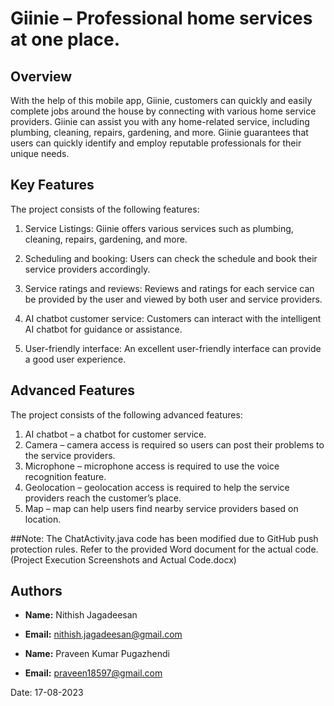# Giinie – Professional home services at one place.

## Overview
With the help of this mobile app, Giinie, customers can quickly and easily complete jobs around the house by connecting with various home service providers. Giinie can assist you with any home-related service, including plumbing, cleaning, repairs, gardening, and more. Giinie guarantees that users can quickly identify and employ reputable professionals for their unique needs.


## Key Features
The project consists of the following features:
1. Service Listings:
Giinie offers various services such as plumbing, cleaning, repairs, gardening, and more.

2. Scheduling and booking:
Users can check the schedule and book their service providers accordingly.

3. Service ratings and reviews:
Reviews and ratings for each service can be provided by the user and viewed by both user and service providers.

4. AI chatbot customer service:
Customers can interact with the intelligent AI chatbot for guidance or assistance.

5. User-friendly interface:
An excellent user-friendly interface can provide a good user experience.


## Advanced Features
The project consists of the following advanced features:
1. AI chatbot – a chatbot for customer service.
2. Camera – camera access is required so users can post their problems to the service providers.
3. Microphone – microphone access is required to use the voice recognition feature.
4. Geolocation – geolocation access is required to help the service providers reach the customer’s place.
5. Map – map can help users find nearby service providers based on location.


##Note: The ChatActivity.java code has been modified due to GitHub push protection rules. Refer to the provided Word document for the actual code. (Project Execution Screenshots and Actual Code.docx)

## Authors
- **Name:** Nithish Jagadeesan
- **Email:** [nithish.jagadeesan@gmail.com](mailto:nithish.jagadeesan@gmail.com)

- **Name:** Praveen Kumar Pugazhendi
- **Email:** [praveen18597@gmail.com](mailto:praveen18597@gmail.com)

Date: 17-08-2023
